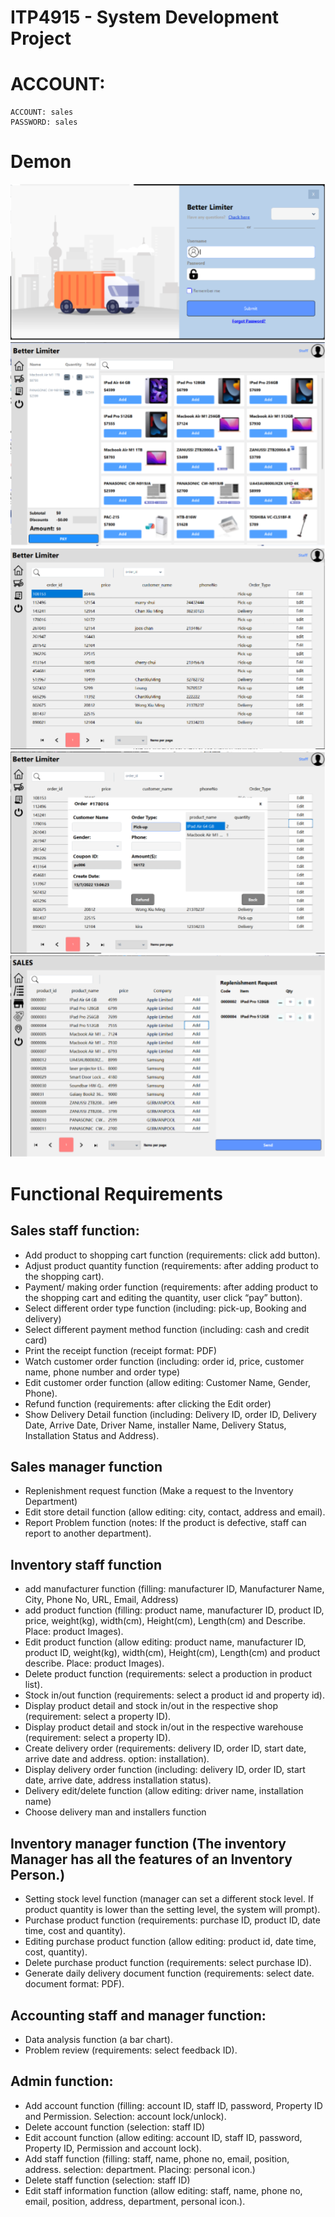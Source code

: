 # ITP4915 - System Development Project 

# ACCOUNT:
```
ACCOUNT: sales
PASSWORD: sales
```

# Demon
![Login](https://github.com/TonnyWong1052/ITP4915/blob/main/demon/Login.png)
![POS](https://github.com/TonnyWong1052/ITP4915/blob/main/demon/pos.png)
![editOrder](https://github.com/TonnyWong1052/ITP4915/blob/main/demon/editOrder.png)
![editOrder2](https://github.com/TonnyWong1052/ITP4915/blob/main/demon/editOrder-1.png)
![ManagerSendRequest](https://github.com/TonnyWong1052/ITP4915/blob/main/demon/storeManager.png)


# Functional Requirements
## Sales staff function:
- Add product to shopping cart function (requirements: click add button).
- Adjust product quantity function (requirements: after adding product to the shopping cart). 
- Payment/ making order function (requirements: after adding product to the shopping cart and editing the quantity, user click “pay” button). 
- Select different order type function (including:  pick-up, Booking and delivery)
-	Select different payment method function (including: cash and credit card)
-	Print the receipt function (receipt format: PDF)
-	Watch customer order function (including: order id, price, customer name, phone number and order type)
-	Edit customer order function (allow editing: Customer Name, Gender, Phone).
-	Refund function (requirements: after clicking the Edit order)
-	Show Delivery Detail function (including: Delivery ID, order ID, Delivery Date, Arrive Date, Driver Name, installer Name, Delivery Status, Installation Status and Address).

## Sales manager function
- Replenishment request function (Make a request to the Inventory Department)
- Edit store detail function (allow editing: city, contact, address and email).
- Report Problem function (notes: If the product is defective, staff can report to another department).

## Inventory staff function
-	add manufacturer function (filling: manufacturer ID, Manufacturer Name, City, Phone No, URL, Email, Address)
-	add product function (filling: product name, manufacturer ID, product ID, price, weight(kg), width(cm), Height(cm), Length(cm) and Describe. Place: product Images).
-	Edit product function (allow editing: product name, manufacturer ID, product ID, weight(kg), width(cm), Height(cm), Length(cm) and product describe. Place: product Images).
-	Delete product function (requirements: select a production in product list).
-	Stock in/out function (requirements: select a product id and property id).
-	Display product detail and stock in/out in the respective shop (requirement: select a property ID).
-	Display product detail and stock in/out in the respective warehouse (requirement: select a property ID).
- Create delivery order (requirements: delivery ID, order ID, start date, arrive date and address. option: installation).
-	Display delivery order function (including: delivery ID, order ID, start date, arrive date, address installation status).
-	Delivery edit/delete function (allow editing: driver name, installation name)
-	Choose delivery man and installers function 

## Inventory manager function (The inventory Manager has all the features of an Inventory Person.)
-	Setting stock level function (manager can set a different stock level. If product quantity is lower than the setting level, the system will prompt).
-	Purchase product function (requirements: purchase ID, product ID, date time, cost and quantity).
-	Editing purchase product function (allow editing: product id, date time, cost, quantity).
-	Delete purchase product function (requirements: select purchase ID).
-	Generate daily delivery document function (requirements: select date. document format: PDF).

## Accounting staff and manager function:
-	Data analysis function (a bar chart).
-	Problem review (requirements: select feedback ID).

## Admin function:
-	Add account function (filling: account ID, staff ID, password, Property ID and Permission. Selection: account lock/unlock). 
-	Delete account function (selection: staff ID)
-	Edit account function (allow editing: account ID, staff ID, password, Property ID, Permission and account lock).
-	Add staff function (filling: staff, name, phone no, email, position, address. selection: department. Placing: personal icon.)
-	Delete staff function (selection: staff ID)
-	Edit staff information function (allow editing: staff, name, phone no, email, position, address, department, personal icon.).

